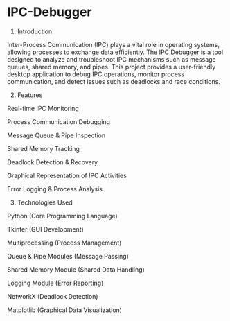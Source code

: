 # IPC-Debugger
1. Introduction

Inter-Process Communication (IPC) plays a vital role in operating systems, allowing processes to exchange data efficiently. The IPC Debugger is a tool designed to analyze and troubleshoot IPC mechanisms such as message queues, shared memory, and pipes. This project provides a user-friendly desktop application to debug IPC operations, monitor process communication, and detect issues such as deadlocks and race conditions.

2. Features

Real-time IPC Monitoring

Process Communication Debugging

Message Queue & Pipe Inspection

Shared Memory Tracking

Deadlock Detection & Recovery

Graphical Representation of IPC Activities

Error Logging & Process Analysis

3. Technologies Used

Python (Core Programming Language)

Tkinter (GUI Development)

Multiprocessing (Process Management)

Queue & Pipe Modules (Message Passing)

Shared Memory Module (Shared Data Handling)

Logging Module (Error Reporting)

NetworkX (Deadlock Detection)

Matplotlib (Graphical Data Visualization)
